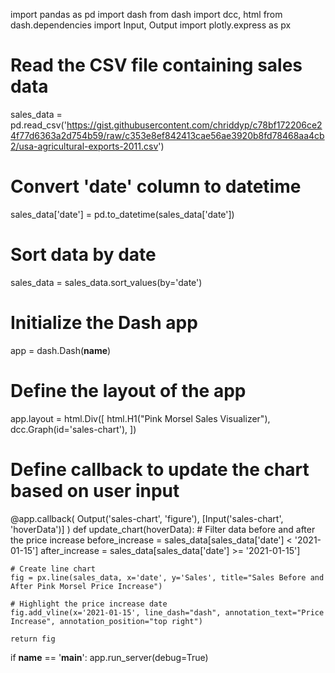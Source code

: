 import pandas as pd
import dash
from dash import dcc, html
from dash.dependencies import Input, Output
import plotly.express as px

# Read the CSV file containing sales data
sales_data = pd.read_csv('https://gist.githubusercontent.com/chriddyp/c78bf172206ce24f77d6363a2d754b59/raw/c353e8ef842413cae56ae3920b8fd78468aa4cb2/usa-agricultural-exports-2011.csv')


# Convert 'date' column to datetime
sales_data['date'] = pd.to_datetime(sales_data['date'])

# Sort data by date
sales_data = sales_data.sort_values(by='date')

# Initialize the Dash app
app = dash.Dash(__name__)

# Define the layout of the app
app.layout = html.Div([
    html.H1("Pink Morsel Sales Visualizer"),
    dcc.Graph(id='sales-chart'),
])

# Define callback to update the chart based on user input
@app.callback(
    Output('sales-chart', 'figure'),
    [Input('sales-chart', 'hoverData')]
)
def update_chart(hoverData):
    # Filter data before and after the price increase
    before_increase = sales_data[sales_data['date'] < '2021-01-15']
    after_increase = sales_data[sales_data['date'] >= '2021-01-15']
    
    # Create line chart
    fig = px.line(sales_data, x='date', y='Sales', title="Sales Before and After Pink Morsel Price Increase")
    
    # Highlight the price increase date
    fig.add_vline(x='2021-01-15', line_dash="dash", annotation_text="Price Increase", annotation_position="top right")
    
    return fig

if __name__ == '__main__':
    app.run_server(debug=True)
